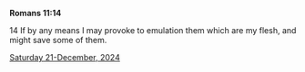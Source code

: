 **Romans 11:14**

14 If by any means I may provoke to emulation them which are my flesh, and might save some of them.

[Saturday 21-December, 2024](https://getbible.net/kjv/Romans/11/14)
